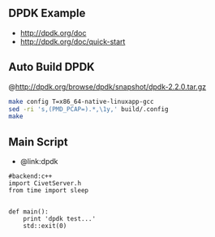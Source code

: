DPDK Example
-------------
* http://dpdk.org/doc
* http://dpdk.org/doc/quick-start

Auto Build DPDK
----------
@http://dpdk.org/browse/dpdk/snapshot/dpdk-2.2.0.tar.gz
```bash
make config T=x86_64-native-linuxapp-gcc
sed -ri 's,(PMD_PCAP=).*,\1y,' build/.config
make
```

Main Script
-------------
* @link:dpdk
```pythia
#backend:c++
import CivetServer.h
from time import sleep


def main():
	print 'dpdk test...'
	std::exit(0)

```